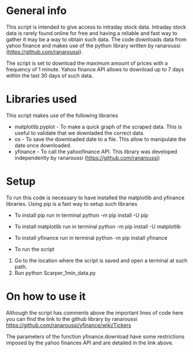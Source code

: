 # General info
This script is intended to give access to intraday stock data. Intraday stock data is rarely found online for free and having a reliable and fast way to gather it may be a way to obtain such data. The code downloads data from yahoo finance and makes use of the python library written by ranaroussi (https://github.com/ranaroussi).

The script is set to download the maximum amount of prices with a frequency of 1 minute. Yahoo finance API allows to download up to 7 days within the last 30 days of such data.

# Libraries used
This script makes use of the following libraries
* matplotlib.pyplot - To make a quick graph of the scraped data. This is useful to validate that we downladed the correct data.
* os - To save the downloaded date to a file. This allow to manipulate the date once downloaded.
* yfinance - To call the yahoofinance API. This library was developed independently by ranaroussi (https://github.com/ranaroussi)

# Setup
To run this code is necessary to have installed the matplotlib and yfinance libraries.
Using pip is a fast way to setup such libraries

* To install pip run in terminal
python -m pip install -U pip

* To install matplotlib run in terminal
python -m pip install -U matplotlib 

* To install yfinance run in terminal
python -m pip install yfinance 

* To run the script
1. Go to the location where the script is saved and open a terminal at such path.
2. Run
python Scarper_1min_data.py

# On how to use it
Although the script has comments above the important lines of code here you can find the link to the github library by ranaroussi
https://github.com/ranaroussi/yfinance/wiki/Tickers

The parameters of the function yfinance.download have some restrictions imposed by the yahoo finances API and are detailed in the link above.



